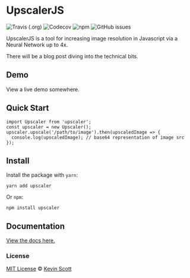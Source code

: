 # UpscalerJS

![Travis (.org)](https://img.shields.io/travis/thekevinscott/upscalerjs)
![Codecov](https://img.shields.io/codecov/c/github/thekevinscott/upscalerjs)
![npm](https://img.shields.io/npm/dw/upscalerjs)
![GitHub issues](https://img.shields.io/github/issues/thekevinscott/upscalerjs)

UpscalerJS is a tool for increasing image resolution in Javascript via a Neural Network up to 4x.

There will be a blog post diving into the technical bits.

## Demo

View a live demo somewhere.

## Quick Start

```
import Upscaler from 'upscaler';
const upscaler = new Upscaler();
upscaler.upscale('/path/to/image').then(upscaledImage => {
  console.log(upscaledImage); // base64 representation of image src
});
```

## Install

Install the package with `yarn`:

```
yarn add upscaler
```

Or `npm`:

```
npm install upscaler
```

## Documentation

[View the docs here.](https://thekevinscott.github.io/UpscalerJS/)

### License

[MIT License](https://oss.ninja/mit/developit/) © [Kevin Scott](https://thekevinscott.com)

